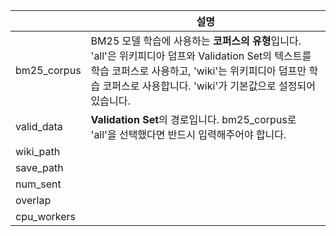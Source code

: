 
    

||설명|
|---|---|
|bm25_corpus|BM25 모델 학습에 사용하는 **코퍼스의 유형**입니다. 'all'은 위키피디아 덤프와 Validation Set의 텍스트를 학습 코퍼스로 사용하고, 'wiki'는 위키피디아 덤프만 학습 코퍼스로 사용합니다. 'wiki'가 기본값으로 설정되어 있습니다.|
|valid_data|**Validation Set**의 경로입니다. bm25_corpus로 'all'을 선택했다면 반드시 입력해주어야 합니다.|
|wiki_path||
|save_path||
|num_sent||
|overlap||
|cpu_workers||

